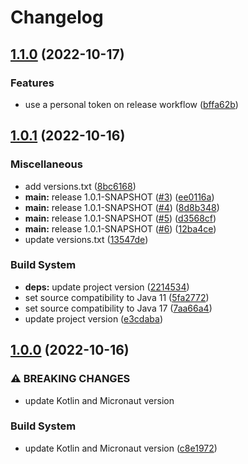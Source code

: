 # Changelog

## [1.1.0](https://github.com/cantte/fruits/compare/v1.0.1...v1.1.0) (2022-10-17)


### Features

* use a personal token on release workflow ([bffa62b](https://github.com/cantte/fruits/commit/bffa62b4b8cc41ea225bb3c8d6fbe6c76b5c1933))

## [1.0.1](https://github.com/cantte/fruits/compare/v1.0.0...v1.0.1) (2022-10-16)


### Miscellaneous

* add versions.txt ([8bc6168](https://github.com/cantte/fruits/commit/8bc61682746b79bcda61abbbf4bf2e8210642e82))
* **main:** release 1.0.1-SNAPSHOT ([#3](https://github.com/cantte/fruits/issues/3)) ([ee0116a](https://github.com/cantte/fruits/commit/ee0116a3edf5fdf62558fa6d4772d8d57187a965))
* **main:** release 1.0.1-SNAPSHOT ([#4](https://github.com/cantte/fruits/issues/4)) ([8d8b348](https://github.com/cantte/fruits/commit/8d8b3485425fa067598db6f5a9e63f411fa5f2d0))
* **main:** release 1.0.1-SNAPSHOT ([#5](https://github.com/cantte/fruits/issues/5)) ([d3568cf](https://github.com/cantte/fruits/commit/d3568cfb4751099f3356393d7c463bbe61420b91))
* **main:** release 1.0.1-SNAPSHOT ([#6](https://github.com/cantte/fruits/issues/6)) ([12ba4ce](https://github.com/cantte/fruits/commit/12ba4ce27f2ac0acfb0377b43345f0995d7ecf80))
* update versions.txt ([13547de](https://github.com/cantte/fruits/commit/13547deef2b7cadc0e7bd4151a1da3682f976ac4))


### Build System

* **deps:** update project version ([2214534](https://github.com/cantte/fruits/commit/2214534c1eb39da3e7f536fe4828f173bcc02441))
* set source compatibility to Java 11 ([5fa2772](https://github.com/cantte/fruits/commit/5fa2772ef46178fc949f4e57e5623196816d35e8))
* set source compatibility to Java 17 ([7aa66a4](https://github.com/cantte/fruits/commit/7aa66a456df6873350956792f53094fb779c3fee))
* update project version ([e3cdaba](https://github.com/cantte/fruits/commit/e3cdaba2f5e2a3e1ff68fe463608be7a17a54219))

## [1.0.0](https://github.com/cantte/fruits/compare/v0.1.1...v1.0.0) (2022-10-16)


### ⚠ BREAKING CHANGES

* update Kotlin and Micronaut version

### Build System

* update Kotlin and Micronaut version ([c8e1972](https://github.com/cantte/fruits/commit/c8e197218970fc3cae8d3577d085ea00d8864d59))
